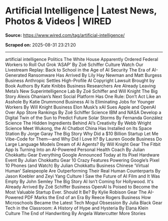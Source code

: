 # Artificial Intelligence | Latest News, Photos & Videos | WIRED

**Source:** https://www.wired.com/tag/artificial-intelligence/

**Scraped on:** 2025-08-31 23:21:20

---

artificial intelligence
Politics
The White House Apparently Ordered Federal Workers to Roll Out Grok ‘ASAP’
By
Zoë Schiffer
Culture
Watch Our Livestream Replay: Back to School in the Age of AI
Security
The Era of AI-Generated Ransomware Has Arrived
By
Lily Hay Newman
and
Matt Burgess
Business
Anthropic Settles High-Profile AI Copyright Lawsuit Brought by Book Authors
By
Kate Knibbs
Business
Researchers Are Already Leaving Meta’s New Superintelligence Lab
By
Zoë Schiffer
and
Will Knight
The Big Story
Alexis Ohanian’s Next Social Platform Has One Rule: Don’t Act Like an Asshole
By
Katie Drummond
Business
AI Is Eliminating Jobs for Younger Workers
By
Will Knight
Business
Elon Musk’s xAI Sues Apple and OpenAI Over App Store Rankings
By
Zoë Schiffer
Science
IBM and NASA Develop a Digital Twin of the Sun to Predict Future Solar Storms
By
Fernanda González
Science
The Hidden Ingredients Behind AI’s Creativity
By
Webb Wright
Science
Meet Wukong, the AI Chatbot China Has Installed on Its Space Station
By
Jorge Garay
The Big Story
Why Did a $10 Billion Startup Let Me Vibe-Code for Them—and Why Did I Love It?
By
Lauren Goode
Business
Do Large Language Models Dream of AI Agents?
By
Will Knight
Gear
The Fitbit App Is Turning Into an AI-Powered Personal Health Coach
By
Julian Chokkattu
Gear
Everything Google Announced Today at Its Pixel Hardware Event
By
Julian Chokkattu
Gear
10 Crazy Features Powering Google’s Pixel 10 Phones (and Watch)
By
Julian Chokkattu
Business
Chinese ‘Virtual Human’ Salespeople Are Outperforming Their Real Human Counterparts
By
Jason Koebler
and
Zeyi Yang
Culture
I Saw the Future of AI Film and It Was Empty
By
John Semley
The Big Story
AI Isn’t Coming for Hollywood. It's Already Arrived
By
Zoë Schiffer
Business
OpenAI Is Poised to Become the Most Valuable Startup Ever. Should It Be?
By
Kylie Robison
Gear
The AI-Powered PDF Marks the End of an Era
By
Reece Rogers
Business
How Microschools Became the Latest Tech Mogul Obsession
By
Julia Black
Gear
Tech in the Classroom: A History of Hype and Hysteria
By
Elana Klein
Culture
The End of Handwriting
By
Angela Watercutter
More Stories